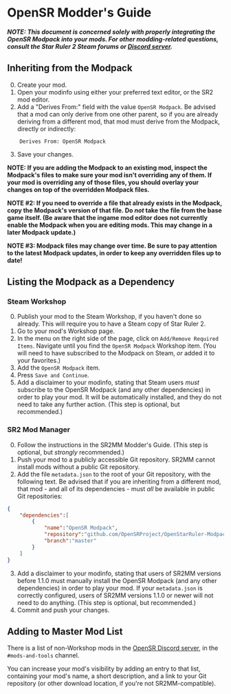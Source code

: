 # OpenSR Modder's Guide

***NOTE: This document is concerned solely with properly integrating the OpenSR Modpack into your mods. For other modding-related questions, consult the Star Ruler 2 Steam forums or [Discord server](https://discord.gg/sUJKJDc).***

## Inheriting from the Modpack

0. Create your mod.
1. Open your modinfo using either your preferred text editor, or the SR2 mod editor.
2. Add a "Derives From:" field with the value `OpenSR Modpack`. Be advised that a mod can only derive from one other parent, so if you are already deriving from a different mod, that mod must derive from the Modpack, directly or indirectly:
```
    Derives From: OpenSR Modpack
```
3. Save your changes.

**NOTE: If you are adding the Modpack to an existing mod, inspect the Modpack's files to make sure your mod isn't overriding any of them. If your mod is overriding any of those files, you should overlay your changes on top of the overridden Modpack files.**

**NOTE #2: If you need to override a file that already exists in the Modpack, copy the Modpack's version of that file. Do *not* take the file from the base game itself. (Be aware that the ingame mod editor does not currently enable the Modpack when you are editing mods. This may change in a later Modpack update.)**

**NOTE #3: Modpack files may change over time. Be sure to pay attention to the latest Modpack updates, in order to keep any overridden files up to date!**

## Listing the Modpack as a Dependency

### Steam Workshop

0. Publish your mod to the Steam Workshop, if you haven't done so already. This will require you to have a Steam copy of Star Ruler 2.
1. Go to your mod's Workshop page.
2. In the menu on the right side of the page, click on `Add/Remove Required Items`. Navigate until you find the `OpenSR Modpack` Workshop item. (You will need to have subscribed to the Modpack on Steam, *or* added it to your favorites.)
3. Add the `OpenSR Modpack` item.
4. Press `Save and Continue`.
5. Add a disclaimer to your modinfo, stating that Steam users *must* subscribe to the OpenSR Modpack (and any other dependencies) in order to play your mod. It will be automatically installed, and they do not need to take any further action. (This step is optional, but recommended.)

### SR2 Mod Manager

0. Follow the instructions in the SR2MM Modder's Guide. (This step is optional, but *strongly* recommended.)
1. Push your mod to a publicly accessible Git repository. SR2MM cannot install mods without a public Git repository.
2. Add the file `metadata.json` to the root of your Git repository, with the following text. Be advised that if you are inheriting from a different mod, that mod - and all of its dependencies - must *all* be available in public Git repositories:
```json
{
    "dependencies":[
        {
            "name":"OpenSR Modpack",
            "repository":"github.com/OpenSRProject/OpenStarRuler-Modpack",
            "branch":"master"
        }
    ]
}
```
3. Add a disclaimer to your modinfo, stating that users of SR2MM versions before 1.1.0 must manually install the OpenSR Modpack (and any other dependencies) in order to play your mod. If your `metadata.json` is correctly configured, users of SR2MM versions 1.1.0 or newer will not need to do anything. (This step is optional, but recommended.)
4. Commit and push your changes.

## Adding to Master Mod List

There is a list of non-Workshop mods in the [OpenSR Discord server](https://discord.gg/sUJKJDc), in the `#mods-and-tools` channel.

You can increase your mod's visibility by adding an entry to that list, containing your mod's name, a short description, and a link to your Git repository (or other download location, if you're not SR2MM-compatible).